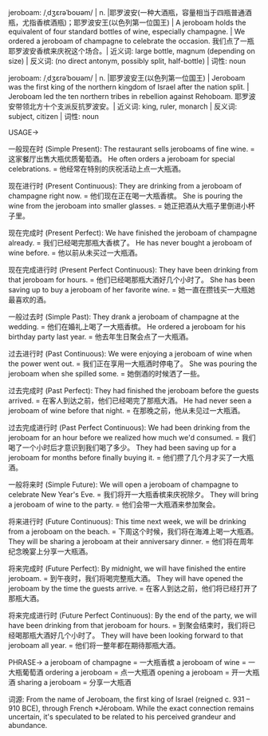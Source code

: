 jeroboam: /ˌdʒɛrəˈboʊəm/ | n. |耶罗波安(一种大酒瓶，容量相当于四瓶普通酒瓶，尤指香槟酒瓶)；耶罗波安王(以色列第一位国王) | A jeroboam holds the equivalent of four standard bottles of wine, especially champagne. | We ordered a jeroboam of champagne to celebrate the occasion. 我们点了一瓶耶罗波安香槟来庆祝这个场合。|  近义词: large bottle, magnum (depending on size) | 反义词: (no direct antonym, possibly split, half-bottle) | 词性: noun

jeroboam: /ˌdʒɛrəˈboʊəm/ | n. |耶罗波安王(以色列第一位国王) | Jeroboam was the first king of the northern kingdom of Israel after the nation split. | Jeroboam led the ten northern tribes in rebellion against Rehoboam. 耶罗波安带领北方十个支派反抗罗波安。| 近义词: king, ruler, monarch | 反义词: subject, citizen | 词性: noun


USAGE->

一般现在时 (Simple Present):
The restaurant sells jeroboams of fine wine. = 这家餐厅出售大瓶优质葡萄酒。
He often orders a jeroboam for special celebrations. = 他经常在特别的庆祝活动上点一大瓶酒。

现在进行时 (Present Continuous):
They are drinking from a jeroboam of champagne right now. = 他们现在正在喝一大瓶香槟。
She is pouring the wine from the jeroboam into smaller glasses. = 她正把酒从大瓶子里倒进小杯子里。

现在完成时 (Present Perfect):
We have finished the jeroboam of champagne already. = 我们已经喝完那瓶大香槟了。
He has never bought a jeroboam of wine before. = 他以前从未买过一大瓶酒。

现在完成进行时 (Present Perfect Continuous):
They have been drinking from that jeroboam for hours. = 他们已经喝那瓶大酒好几个小时了。
She has been saving up to buy a jeroboam of her favorite wine. = 她一直在攒钱买一大瓶她最喜欢的酒。

一般过去时 (Simple Past):
They drank a jeroboam of champagne at the wedding. = 他们在婚礼上喝了一大瓶香槟。
He ordered a jeroboam for his birthday party last year. = 他去年生日聚会点了一大瓶酒。

过去进行时 (Past Continuous):
We were enjoying a jeroboam of wine when the power went out. = 我们正在享用一大瓶酒时停电了。
She was pouring the jeroboam when she spilled some. = 她倒酒的时候洒了一些。

过去完成时 (Past Perfect):
They had finished the jeroboam before the guests arrived. = 在客人到达之前，他们已经喝完了那瓶大酒。
He had never seen a jeroboam of wine before that night. = 在那晚之前，他从未见过一大瓶酒。

过去完成进行时 (Past Perfect Continuous):
We had been drinking from the jeroboam for an hour before we realized how much we'd consumed. = 我们喝了一个小时后才意识到我们喝了多少。
They had been saving up for a jeroboam for months before finally buying it. = 他们攒了几个月才买了一大瓶酒。

一般将来时 (Simple Future):
We will open a jeroboam of champagne to celebrate New Year's Eve. = 我们将开一大瓶香槟来庆祝除夕。
They will bring a jeroboam of wine to the party. = 他们会带一大瓶酒来参加聚会。

将来进行时 (Future Continuous):
This time next week, we will be drinking from a jeroboam on the beach. = 下周这个时候，我们将在海滩上喝一大瓶酒。
They will be sharing a jeroboam at their anniversary dinner. = 他们将在周年纪念晚宴上分享一大瓶酒。

将来完成时 (Future Perfect):
By midnight, we will have finished the entire jeroboam. = 到午夜时，我们将喝完整瓶大酒。
They will have opened the jeroboam by the time the guests arrive. = 在客人到达之前，他们将已经打开了那瓶大酒。

将来完成进行时 (Future Perfect Continuous):
By the end of the party, we will have been drinking from that jeroboam for hours. = 到聚会结束时，我们将已经喝那瓶大酒好几个小时了。
They will have been looking forward to that jeroboam all year. = 他们将一整年都在期待那瓶大酒。


PHRASE->
a jeroboam of champagne = 一大瓶香槟
a jeroboam of wine = 一大瓶葡萄酒
ordering a jeroboam = 点一大瓶酒
opening a jeroboam = 开一大瓶酒
sharing a jeroboam = 分享一大瓶酒

词源: From the name of Jeroboam, the first king of Israel (reigned c. 931 – 910 BCE), through French *Jéroboam.  While the exact connection remains uncertain, it's speculated to be related to his perceived grandeur and abundance.
